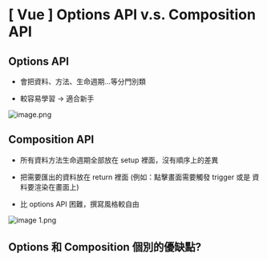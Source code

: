 # \[ Vue ] **Options API v.s. Composition API**

## Options API

- 會把資料、方法、生命週期…等分門別類

- 較容易學習 → 適合新手

![image.png](./img/options%20api.png)

## **Composition API**

- 所有資料方法生命週期全部放在 setup 裡面，沒有順序上的差異

- 把需要匯出的資料放在 return 裡面 (例如：點擊畫面需要觸發 trigger 或是 資料要渲染在畫面上)

- 比 options API 困難，撰寫風格較自由

![image 1.png](./img/composition%20api.png)

## **Options 和 Composition 個別的優缺點?**


